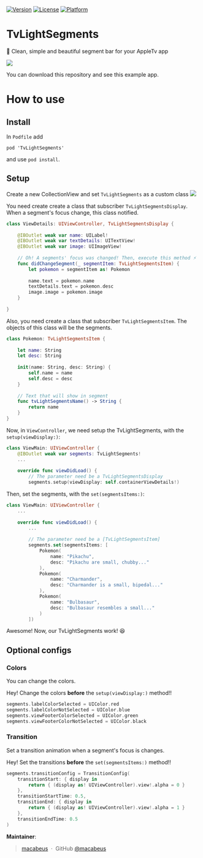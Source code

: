 [![Version](https://img.shields.io/cocoapods/v/TvLightSegments.svg?style=flat)](http://cocoapods.org/pods/TvLightSegments)
[![License](https://img.shields.io/cocoapods/l/TvLightSegments.svg?style=flat)](http://cocoapods.org/pods/TvLightSegments)
[![Platform](https://img.shields.io/cocoapods/p/TvLightSegments.svg?style=flat)](http://cocoapods.org/pods/TvLightSegments)

# TvLightSegments
💜  Clean, simple and beautiful segment bar for your AppleTv app

![](http://i.imgur.com/DxUjToP.png)

You can download this repository and see this example app.

# How to use

## Install
In `Podfile` add
```
pod 'TvLightSegments'
```

and use `pod install`.

## Setup

Create a new CollectionView and set `TvLightSegments` as a custom class
![](http://i.imgur.com/98hwCVl.png)

You need create create a class that subscriber `TvLightSegmentsDisplay`. When a segment's focus change, this class notified.
```swift
class ViewDetails: UIViewController, TvLightSegmentsDisplay {
    
    @IBOutlet weak var name: UILabel!
    @IBOutlet weak var textDetails: UITextView!
    @IBOutlet weak var image: UIImageView!
    
    // Oh! A segments' focus was changed! Then, execute this method ⚡️
    func didChangeSegment(_ segmentItem: TvLightSegmentsItem) {
        let pokemon = segmentItem as! Pokemon
        
        name.text = pokemon.name
        textDetails.text = pokemon.desc
        image.image = pokemon.image
    }
    
}

```

Also, you need create a class that subscriber `TvLightSegmentsItem`. The objects of this class will be the segments.

```swift
class Pokemon: TvLightSegmentsItem {
    
    let name: String
    let desc: String
    
    init(name: String, desc: String) {
        self.name = name
        self.desc = desc
    }
    
    // Text that will show in segment
    func tvLightSegmentsName() -> String {
        return name
    }
}
```

Now, in `ViewController`, we need setup the TvLightSegments, with the `setup(viewDisplay:)`:

```swift
class ViewMain: UIViewController {
    @IBOutlet weak var segments: TvLightSegments!
    ...
    
    override func viewDidLoad() {
        // The parameter need be a TvLightSegmentsDisplay
        segments.setup(viewDisplay: self.containerViewDetails!)
```

Then, set the segments, with the `set(segmentsItems:)`:

```swift
class ViewMain: UIViewController {
    ...
    
    override func viewDidLoad() {
        ...
        
        // The parameter need be a [TvLightSegmentsItem]
        segments.set(segmentsItems: [
            Pokemon(
                name: "Pikachu",
                desc: "Pikachu are small, chubby..."
            ),
            Pokemon(
                name: "Charmander",
                desc: "Charmander is a small, bipedal..."
            ),
            Pokemon(
                name: "Bulbasaur",
                desc: "Bulbasaur resembles a small..."
            )
        ])
```

Awesome! Now, our TvLightSegments work! 😆

## Optional configs

### Colors
You can change the colors.

Hey! Change the colors **before** the `setup(viewDisplay:)` method!!

```swift
segments.labelColorSelected = UIColor.red
segments.labelColorNotSelected = UIColor.blue
segments.viewFooterColorSelected = UIColor.green
segments.viewFooterColorNotSelected = UIColor.black
```

### Transition
Set a transition animation when a segment's focus is changes.

Hey! Set the transitions **before** the `set(segmentsItems:)` method!!

```swift
segments.transitionConfig = TransitionConfig(
    transitionStart: { display in
        return { (display as! UIViewController).view!.alpha = 0 }
    },
    transitionStartTime: 0.5,
    transitionEnd: { display in
        return { (display as! UIViewController).view!.alpha = 1 }
    },
    transitionEndTime: 0.5
)
```

**Maintainer**:

> [macabeus](http://macalogs.com.br/) &nbsp;&middot;&nbsp;
> GitHub [@macabeus](https://github.com/macabeus)
